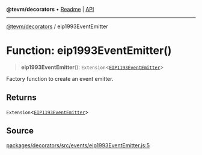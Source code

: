 **@tevm/decorators** • [Readme](../README.md) \| [API](../globals.md)

***

[@tevm/decorators](../README.md) / eip1993EventEmitter

# Function: eip1993EventEmitter()

> **eip1993EventEmitter**(): `Extension`\<[`EIP1193EventEmitter`](../type-aliases/EIP1193EventEmitter.md)\>

Factory function to create an event emitter.

## Returns

`Extension`\<[`EIP1193EventEmitter`](../type-aliases/EIP1193EventEmitter.md)\>

## Source

[packages/decorators/src/events/eip1993EventEmitter.js:5](https://github.com/evmts/tevm-monorepo/blob/main/packages/decorators/src/events/eip1993EventEmitter.js#L5)
